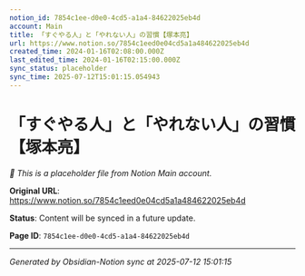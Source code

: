```yaml
---
notion_id: 7854c1ee-d0e0-4cd5-a1a4-84622025eb4d
account: Main
title: 「すぐやる人」と「やれない人」の習慣【塚本亮】
url: https://www.notion.so/7854c1eed0e04cd5a1a484622025eb4d
created_time: 2024-01-16T02:08:00.000Z
last_edited_time: 2024-01-16T02:15:00.000Z
sync_status: placeholder
sync_time: 2025-07-12T15:01:15.054943
---
```


# 「すぐやる人」と「やれない人」の習慣【塚本亮】

*🔄 This is a placeholder file from Notion Main account.*

**Original URL**: https://www.notion.so/7854c1eed0e04cd5a1a484622025eb4d

**Status**: Content will be synced in a future update.

**Page ID**: `7854c1ee-d0e0-4cd5-a1a4-84622025eb4d`

---

*Generated by Obsidian-Notion sync at 2025-07-12 15:01:15*
